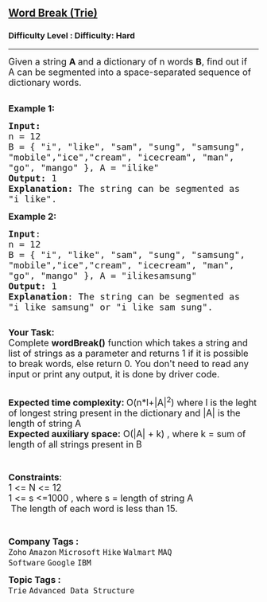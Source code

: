 <h2><a href="https://www.geeksforgeeks.org/problems/word-break-trie--141631/1?page=1&company=IBM&sortBy=submissions">Word Break (Trie)</a></h2><h3>Difficulty Level : Difficulty: Hard</h3><hr><div class="problems_problem_content__Xm_eO"><p><span style="font-size:18px">Given a string <strong>A </strong>and a dictionary of n words <strong>B</strong>, find out if A&nbsp;can be segmented into a space-separated sequence of dictionary words.&nbsp;</span></p>

<p><br>
<span style="font-size:18px"><strong>Example 1:</strong></span></p>

<pre><span style="font-size:18px"><strong>Input:</strong>
n = 12
B = { "i", "like", "sam", "sung", "samsung",
"mobile","ice","cream", "icecream", "man",
"go", "mango" }, A = "ilike"
<strong>Output:</strong> 1
<strong>Explanation: </strong>The string can be segmented as
"i like".</span></pre>

<p><span style="font-size:18px"><strong>Example 2:</strong></span></p>

<pre><span style="font-size:18px"><strong>Input</strong>: </span>
<span style="font-size:18px">n = 12 </span>
<span style="font-size:18px">B = { "i", "like", "sam", "sung", "samsung",
"mobile","ice","cream", "icecream", "man", 
"go", "mango" }, A = "ilikesamsung" </span>
<span style="font-size:18px"><strong>Output:</strong> 1</span>
<span style="font-size:18px"><strong>Explanation</strong>: The string can be segmented as 
"i like samsung" or "i like sam sung".</span>

</pre>

<p><span style="font-size:18px"><strong>Your Task:</strong><br>
Complete&nbsp;<strong>wordBreak()</strong>&nbsp;function which takes a string and list of strings as a parameter&nbsp;and returns 1 if it is possible to break words, else return&nbsp;0. You don't need to read any input or print any output, it is done by driver code.</span></p>

<p><br>
<span style="font-size:18px"><strong>Expected time complexity:&nbsp;</strong>O(n*l+|A|<sup>2</sup>) where l is the leght of longest string present in the dictionary and |A| is the length of&nbsp;string A</span><br>
<span style="font-size:18px"><strong>Expected auxiliary space:</strong>&nbsp;O(|A| + k) , where k = sum of length of all strings present in B</span></p>

<p>&nbsp;</p>

<p><span style="font-size:18px"><strong>Constraints</strong>:<br>
1 &lt;= N &lt;= 12<br>
1 &lt;= s &lt;=1000 , where s =&nbsp;length of string A<br>
&nbsp;The length of each word is less than 15.</span></p>

<p>&nbsp;</p>
</div><p><span style=font-size:18px><strong>Company Tags : </strong><br><code>Zoho</code>&nbsp;<code>Amazon</code>&nbsp;<code>Microsoft</code>&nbsp;<code>Hike</code>&nbsp;<code>Walmart</code>&nbsp;<code>MAQ Software</code>&nbsp;<code>Google</code>&nbsp;<code>IBM</code>&nbsp;<br><p><span style=font-size:18px><strong>Topic Tags : </strong><br><code>Trie</code>&nbsp;<code>Advanced Data Structure</code>&nbsp;